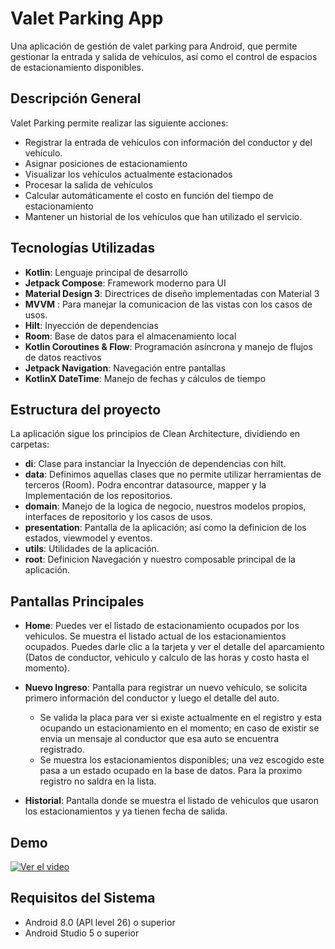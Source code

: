 # Valet Parking App

Una aplicación de gestión de valet parking para Android, que permite gestionar la entrada y salida
de vehículos, así como el control de espacios de estacionamiento disponibles.

## Descripción General

Valet Parking permite realizar las siguiente acciones:

- Registrar la entrada de vehículos con información del conductor y del vehículo.
- Asignar posiciones de estacionamiento
- Visualizar los vehículos actualmente estacionados
- Procesar la salida de vehículos
- Calcular automáticamente el costo en función del tiempo de estacionamiento
- Mantener un historial de los vehículos que han utilizado el servicio.

## Tecnologías Utilizadas

- **Kotlin**: Lenguaje principal de desarrollo
- **Jetpack Compose**: Framework moderno para UI
- **Material Design 3**: Directrices de diseño implementadas con Material 3
- **MVVM** : Para manejar la comunicacion de las vistas con los casos de usos.
- **Hilt**: Inyección de dependencias
- **Room**: Base de datos para el almacenamiento local
- **Kotlin Coroutines & Flow**: Programación asíncrona y manejo de flujos de datos reactivos
- **Jetpack Navigation**: Navegación entre pantallas
- **KotlinX DateTime**: Manejo de fechas y cálculos de tiempo

## Estructura del proyecto

La aplicación sigue los principios de Clean Architecture, dividiendo en carpetas:

- **di**: Clase para instanciar la Inyección de dependencias con hilt.
- **data**: Definimos aquellas clases que no permite utilizar herramientas de terceros (Room). Podra
  encontrar datasource, mapper y la Implementación de los repositorios.
- **domain**: Manejo de la logica de negocio, nuestros modelos propios, interfaces de repositorio y
  los casos de usos.
- **presentation**: Pantalla de la aplicación; así como la definicion de los estados, viewmodel y
  eventos.
- **utils**: Utilidades de la aplicación.
- **root**: Definicion Navegación y nuestro composable principal de la aplicación.

## Pantallas Principales

- **Home**: Puedes ver el listado de estacionamiento ocupados por los vehiculos. Se muestra el
  listado actual de los estacionamientos ocupados. Puedes darle clic a la tarjeta y ver el detalle
  del aparcamiento (Datos de conductor, vehiculo y calculo de las horas y costo hasta el momento).
- **Nuevo Ingreso**: Pantalla para registrar un nuevo vehículo, se solicita primero información del
  conductor y luego el detalle del auto.

    * Se valida la placa para ver si existe actualmente en el registro y esta ocupando un
      estacionamiento en el momento; en caso de existir se envia un mensaje al conductor que esa
      auto se encuentra registrado.
    * Se muestra los estacionamientos disponibles; una vez escogido este pasa a un estado ocupado en
      la base de datos. Para la proximo registro no saldra en la lista.

- **Historial**: Pantalla donde se muestra el listado de vehiculos que usaron los estacionamientos y
  ya tienen fecha de salida.

## Demo
[![Ver el video](https://img.youtube.com/vi/TPMpMJbOPfI/0.jpg)](https://youtu.be/TPMpMJbOPfI)

## Requisitos del Sistema

- Android 8.0 (API level 26) o superior
- Android Studio 5 o superior
